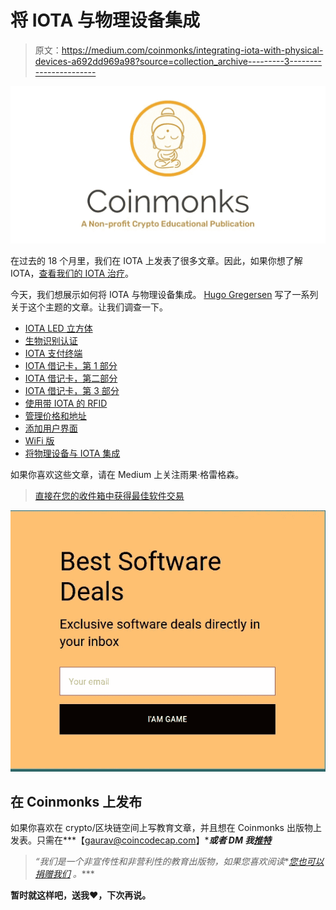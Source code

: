 # 将 IOTA 与物理设备集成

> 原文：<https://medium.com/coinmonks/integrating-iota-with-physical-devices-a692dd969a98?source=collection_archive---------3----------------------->

[![](img/a06b758bdcc47dca7c2504f298674d87.png)](https://coincodecap.com)

在过去的 18 个月里，我们在 IOTA 上发表了很多文章。因此，如果你想了解 IOTA，[查看我们的 IOTA 治疗](https://medium.com/coinmonks/iota/home)。

今天，我们想展示如何将 IOTA 与物理设备集成。 [Hugo Gregersen](https://medium.com/u/7c720aa193df?source=post_page-----a692dd969a98--------------------------------) 写了一系列关于这个主题的文章。让我们调查一下。

*   [IOTA LED 立方体](/coinmonks/integrating-physical-devices-with-iota-the-iota-led-cube-a5ff33c0894f)
*   [生物识别认证](/coinmonks/integrating-physical-devices-with-iota-bio-metric-authentication-1168d630927b)
*   [IOTA 支付终端](/coinmonks/integrating-physical-devices-with-iota-the-payment-terminal-3e7e56bd5a9e)
*   [IOTA 借记卡，第 1 部分](/coinmonks/integrating-physical-devices-with-iota-the-iota-debit-card-part-1-42dc1a05f18)
*   [IOTA 借记卡，第二部分](/coinmonks/integrating-physical-devices-with-iota-the-iota-debit-card-part-2-1f073060ae1d)
*   [IOTA 借记卡，第 3 部分](/coinmonks/integrating-physical-devices-with-iota-the-iota-debit-card-part-3-bc0f03b8b2c9)
*   [使用带 IOTA 的 RFID](/coinmonks/integrating-physical-devices-with-iota-using-rfid-with-iota-868c15e0a040)
*   [管理价格和地址](/coinmonks/integrating-physical-devices-with-iota-price-and-addresses-4f352e321cbb)
*   [添加用户界面](/coinmonks/integrating-physical-devices-with-iota-adding-a-user-interface-2fb028a8fee1)
*   [WiFi 版](/coinmonks/integrating-physical-devices-with-iota-wifi-edition-9de749bc22f5)
*   [将物理设备与 IOTA 集成](/coinmonks/integrating-physical-devices-with-iota-83f4e00cc5bb)

如果你喜欢这些文章，请在 Medium 上关注雨果·格雷格森。

> [直接在您的收件箱中获得最佳软件交易](https://coincodecap.com/?utm_source=coinmonks)

[![](img/7c0b3dfdcbfea594cc0ae7d4f9bf6fcb.png)](https://coincodecap.com/?utm_source=coinmonks)

## 在 Coinmonks 上发布

如果你喜欢在 crypto/区块链空间上写教育文章，并且想在 Coinmonks 出版物上发表。只需在***【gaurav@coincodecap.com】****或者 DM 我**[***推特***](https://twitter.com/coinmonks)*

> **“我们是一个非宣传性和非营利性的教育出版物，如果您喜欢阅读*[](https://medium.com/coinmonks)**[*您也可以捐赠我们*](/coinmonks/monks-need-your-help-7440418d67ec) *。****

******暂时就这样吧，送我❤️，下次再说。******